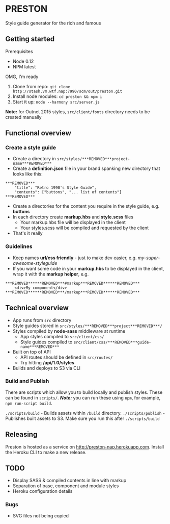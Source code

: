# PRESTON
Style guide generator for the rich and famous


## Getting started

Prerequisites

- Node 0.12
- NPM latest

OMG, I'm ready

1. Clone from repo: `git clone http://stash.vm.wtf.nap:7990/scm/out/preston.git`
2. Install node modules: `cd preston && npm i`
3. Start it up: `node --harmony src/server.js`

**Note:** for Outnet 2015 styles, `src/client/fonts` directory needs to be created manually

## Functional overview
### Create a style guide
- Create a directory in `src/styles/***REMOVED***project-name***REMOVED***`
- Create a **definition.json** file in your brand spanking new directory that looks like this:

```
***REMOVED***
	"title": "Retro 1990's Style Guide",
	"contents": ["buttons", "... list of contents"]
***REMOVED***
```
- Create a directories for the content you require in the style guide, e.g. **buttons**
- In each directory create **markup.hbs** and **style.scss** files
	- Your markup.hbs file will be displayed in the client
	- Your styles.scss will be compiled and requested by the client
- That's it really

### Guidelines
- Keep names **url/css friendly** - just to make dev easier, e.g. *my-super-awesome-styleguide*
- If you want some code in your **markup.hbs** to be displayed in the client, wrap it with the **markup helper**, e.g.

```
***REMOVED******REMOVED***#markup***REMOVED******REMOVED***
    <div>My component</div>
***REMOVED******REMOVED***/markup***REMOVED******REMOVED***
```

## Technical overview
- App runs from `src` directory
- Style guides stored in `src/styles/***REMOVED***project***REMOVED***/`
- Styles compiled by **node-sass** middleware at runtime
	- App styles compiled to `src/client/css/`
	- Style guides compiled to `src/client/css/***REMOVED***guide-name***REMOVED***`
- Built on top of API
	- API routes should be defined in `src/routes/`
	- Try hitting **/api/1.0/styles**
- Builds and deploys to S3 via CLI

### Build and Publish

There are scripts which allow you to build locally and publish styles. These can be found in `scripts/`.
***Note:*** you can run these using `npm`, for example, `npm run-script build`.

`./scripts/build` - Builds assets within `/build` directory.
`./scripts/publish` - Publishes built assets to S3. Make sure you run this after `./scripts/build`

## Releasing

Preston is hosted as a service on http://preston-nap.herokuapp.com.
Install the Heroku CLI to make a new release.

## TODO
- Display SASS & compiled contents in line with markup
- Separation of base, component and module styles
- Heroku configuration details
### Bugs
- SVG files not being copied
